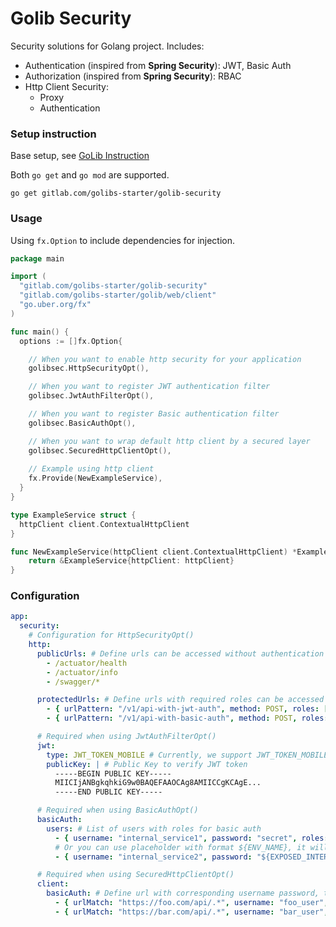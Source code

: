 # Golib Security

Security solutions for Golang project. Includes: 
* Authentication (inspired from **Spring Security**): JWT, Basic Auth
* Authorization (inspired from **Spring Security**): RBAC
* Http Client Security:
  * Proxy
  * Authentication

### Setup instruction

Base setup, see [GoLib Instruction](https://gitlab.com/golibs-starter/golib/-/blob/develop/README.md)

Both `go get` and `go mod` are supported.

```shell
go get gitlab.com/golibs-starter/golib-security
```

### Usage

Using `fx.Option` to include dependencies for injection.

```go
package main

import (
  "gitlab.com/golibs-starter/golib-security"
  "gitlab.com/golibs-starter/golib/web/client"
  "go.uber.org/fx"
)

func main() {
  options := []fx.Option{

    // When you want to enable http security for your application
    golibsec.HttpSecurityOpt(),

    // When you want to register JWT authentication filter
    golibsec.JwtAuthFilterOpt(),

    // When you want to register Basic authentication filter
    golibsec.BasicAuthOpt(),

    // When you want to wrap default http client by a secured layer
    golibsec.SecuredHttpClientOpt(),
	
    // Example using http client
    fx.Provide(NewExampleService),
  }
}

type ExampleService struct {
  httpClient client.ContextualHttpClient
}

func NewExampleService(httpClient client.ContextualHttpClient) *ExampleService {
	return &ExampleService{httpClient: httpClient}
}
```

### Configuration

```yaml
app:
  security:
    # Configuration for HttpSecurityOpt()
    http:
      publicUrls: # Define urls can be accessed without authentication
        - /actuator/health
        - /actuator/info
        - /swagger/*

      protectedUrls: # Define urls with required roles can be accessed with authentication
        - { urlPattern: "/v1/api-with-jwt-auth", method: POST, roles: [ "MOBILE_APP" ], unauthorizedWwwAuthenticateHeaders: [ "Bearer" ] }
        - { urlPattern: "/v1/api-with-basic-auth", method: POST, roles: [ "INTERNAL_SERVICE" ], unauthorizedWwwAuthenticateHeaders: [ "Basic" ] }

      # Required when using JwtAuthFilterOpt()
      jwt:
        type: JWT_TOKEN_MOBILE # Currently, we support JWT_TOKEN_MOBILE
        publicKey: | # Public Key to verify JWT token
          -----BEGIN PUBLIC KEY-----
          MIICIjANBgkqhkiG9w0BAQEFAAOCAg8AMIICCgKCAgE...
          -----END PUBLIC KEY-----

      # Required when using BasicAuthOpt()
      basicAuth:
        users: # List of users with roles for basic auth
          - { username: "internal_service1", password: "secret", roles: [ "INTERNAL_SERVICE" ] }
          # Or you can use placeholder with format ${ENV_NAME}, it will be replaced by environment var
          - { username: "internal_service2", password: "${EXPOSED_INTERNAL_SERVICE_PWD}", roles: [ "INTERNAL_SERVICE" ] }

      # Required when using SecuredHttpClientOpt()
      client:
        basicAuth: # Define url with corresponding username password, these credentials will be auto attached to header before execute request.
          - { urlMatch: "https://foo.com/api/.*", username: "foo_user", password: "${FOO_SERVICE_PWD}" }
          - { urlMatch: "https://bar.com/api/.*", username: "bar_user", password: "${BAR_SERVICE_PWD}" }
```